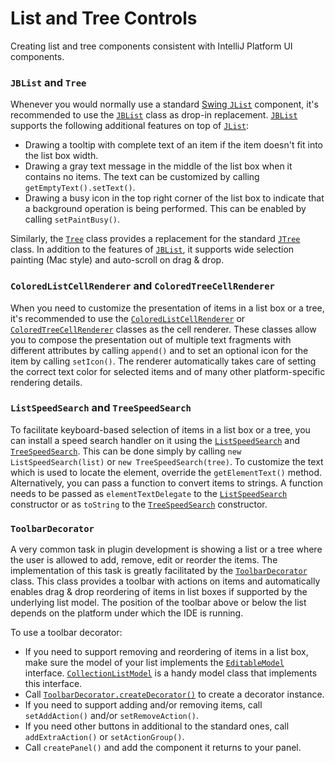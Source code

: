 <!-- Copyright 2000-2024 JetBrains s.r.o. and contributors. Use of this source code is governed by the Apache 2.0 license. -->

# List and Tree Controls

<link-summary>Creating list and tree components consistent with IntelliJ Platform UI components.</link-summary>

### `JBList` and `Tree`

Whenever you would normally use a standard [Swing `JList`](https://docs.oracle.com/javase/8/docs/api/javax/swing/JList.html) component, it's recommended to use the [`JBList`](%gh-ic%/platform/platform-api/src/com/intellij/ui/components/JBList.java) class as drop-in replacement. [`JBList`](%gh-ic%/platform/platform-api/src/com/intellij/ui/components/JBList.java) supports the following additional features on top of [`JList`](https://docs.oracle.com/javase/8/docs/api/javax/swing/JList.html):

* Drawing a tooltip with complete text of an item if the item doesn't fit into the list box width.
* Drawing a gray text message in the middle of the list box when it contains no items.
  The text can be customized by calling `getEmptyText().setText()`.
* Drawing a busy icon in the top right corner of the list box to indicate that a background operation is being performed.
  This can be enabled by calling `setPaintBusy()`.

Similarly, the [`Tree`](%gh-ic%/platform/platform-api/src/com/intellij/ui/treeStructure/Tree.java) class provides a replacement for the standard [`JTree`](https://docs.oracle.com/javase/8/docs/api/javax/swing/JTree.html) class.
In addition to the features of [`JBList`](%gh-ic%/platform/platform-api/src/com/intellij/ui/components/JBList.java), it supports wide selection painting (Mac style) and auto-scroll on drag & drop.

### `ColoredListCellRenderer` and `ColoredTreeCellRenderer`

When you need to customize the presentation of items in a list box or a tree, it's recommended to use the [`ColoredListCellRenderer`](%gh-ic%/platform/platform-api/src/com/intellij/ui/ColoredListCellRenderer.java) or [`ColoredTreeCellRenderer`](%gh-ic%/platform/platform-api/src/com/intellij/ui/ColoredTreeCellRenderer.java) classes as the cell renderer.
These classes allow you to compose the presentation out of multiple text fragments with different attributes by calling `append()` and to set an optional icon for the item by calling `setIcon()`.
The renderer automatically takes care of setting the correct text color for selected items and of many other platform-specific rendering details.

### `ListSpeedSearch` and `TreeSpeedSearch`

To facilitate keyboard-based selection of items in a list box or a tree, you can install a speed search handler on it using the [`ListSpeedSearch`](%gh-ic%/platform/platform-impl/src/com/intellij/ui/ListSpeedSearch.java) and [`TreeSpeedSearch`](%gh-ic%/platform/platform-impl/src/com/intellij/ui/TreeSpeedSearch.java).
This can be done simply by calling `new ListSpeedSearch(list)` or `new TreeSpeedSearch(tree)`.
To customize the text which is used to locate the element, override the `getElementText()` method.
Alternatively, you can pass a function to convert items to strings.
A function needs to be passed as `elementTextDelegate` to the [`ListSpeedSearch`](%gh-ic%/platform/platform-impl/src/com/intellij/ui/ListSpeedSearch.java) constructor or as `toString` to the [`TreeSpeedSearch`](%gh-ic%/platform/platform-impl/src/com/intellij/ui/TreeSpeedSearch.java) constructor.

### `ToolbarDecorator`

A very common task in plugin development is showing a list or a tree where the user is allowed to add, remove, edit or reorder the items.
The implementation of this task is greatly facilitated by the [`ToolbarDecorator`](%gh-ic%/platform/platform-api/src/com/intellij/ui/ToolbarDecorator.java) class.
This class provides a toolbar with actions on items and automatically enables drag & drop reordering of items in list boxes if supported by the underlying list model.
The position of the toolbar above or below the list depends on the platform under which the IDE is running.

To use a toolbar decorator:

* If you need to support removing and reordering of items in a list box, make sure the model of your list implements the [`EditableModel`](%gh-ic%/platform/util/ui/src/com/intellij/util/ui/EditableModel.java) interface.
  [`CollectionListModel`](%gh-ic%/platform/util/ui/src/com/intellij/ui/CollectionListModel.java) is a handy model class that implements this interface.
* Call [`ToolbarDecorator.createDecorator()`](%gh-ic%/platform/platform-api/src/com/intellij/ui/ToolbarDecorator.java) to create a decorator instance.
* If you need to support adding and/or removing items, call `setAddAction()` and/or `setRemoveAction()`.
* If you need other buttons in additional to the standard ones, call `addExtraAction()` or `setActionGroup()`.
* Call `createPanel()` and add the component it returns to your panel.

<!--
### AbstractTreeBuilder and AbstractTreeStructure
TODO link to tutorial
-->
